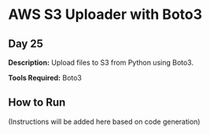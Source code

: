 # AWS S3 Uploader with Boto3

## Day 25

**Description:** Upload files to S3 from Python using Boto3.

**Tools Required:** Boto3

## How to Run

(Instructions will be added here based on code generation)
